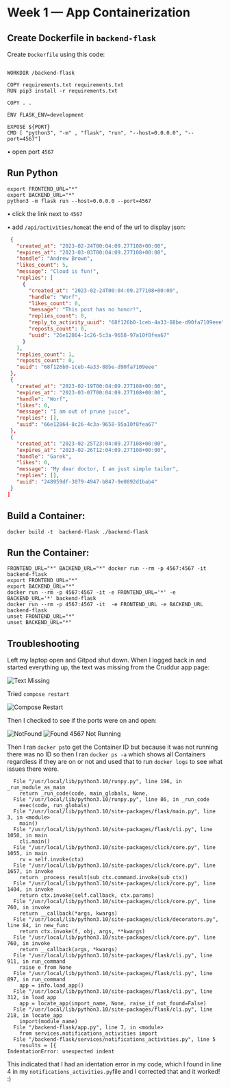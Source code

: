 # Week 1 — App Containerization

## Create Dockerfile in `backend-flask`

Create `Dockerfile` using this code:

```FROM python:3.10-slim-buster

WORKDIR /backend-flask

COPY requirements.txt requirements.txt
RUN pip3 install -r requirements.txt

COPY . .

ENV FLASK_ENV=development

EXPOSE ${PORT}
CMD [ "python3", "-m" , "flask", "run", "--host=0.0.0.0", "--port=4567"]
````

 • open port `4567`

## Run Python

```cd backend-flask
export FRONTEND_URL="*"
export BACKEND_URL="*"
python3 -m flask run --host=0.0.0.0 --port=4567
```
 • click the link next to `4567`
 
 • add `/api/activities/home`at the end of the url to display json:
 
 ```json [
  {
    "created_at": "2023-02-24T00:04:09.277108+00:00",
    "expires_at": "2023-03-03T00:04:09.277108+00:00",
    "handle": "Andrew Brown",
    "likes_count": 5,
    "message": "Cloud is fun!",
    "replies": [
      {
        "created_at": "2023-02-24T00:04:09.277108+00:00",
        "handle": "Worf",
        "likes_count": 0,
        "message": "This post has no honor!",
        "replies_count": 0,
        "reply_to_activity_uuid": "68f126b0-1ceb-4a33-88be-d90fa7109eee",
        "reposts_count": 0,
        "uuid": "26e12864-1c26-5c3a-9658-97a10f8fea67"
      }
    ],
    "replies_count": 1,
    "reposts_count": 0,
    "uuid": "68f126b0-1ceb-4a33-88be-d90fa7109eee"
  },
  {
    "created_at": "2023-02-19T00:04:09.277108+00:00",
    "expires_at": "2023-03-07T00:04:09.277108+00:00",
    "handle": "Worf",
    "likes": 0,
    "message": "I am out of prune juice",
    "replies": [],
    "uuid": "66e12864-8c26-4c3a-9658-95a10f8fea67"
  },
  {
    "created_at": "2023-02-25T23:04:09.277108+00:00",
    "expires_at": "2023-02-26T12:04:09.277108+00:00",
    "handle": "Garek",
    "likes": 0,
    "message": "My dear doctor, I am just simple tailor",
    "replies": [],
    "uuid": "248959df-3079-4947-b847-9e0892d1bab4"
  }
]
````

## Build a Container:

```docker build -t  backend-flask ./backend-flask```

## Run the Container:

```docker run --rm -p 4567:4567 -it backend-flask
FRONTEND_URL="*" BACKEND_URL="*" docker run --rm -p 4567:4567 -it backend-flask
export FRONTEND_URL="*"
export BACKEND_URL="*"
docker run --rm -p 4567:4567 -it -e FRONTEND_URL='*' -e BACKEND_URL='*' backend-flask
docker run --rm -p 4567:4567 -it  -e FRONTEND_URL -e BACKEND_URL backend-flask
unset FRONTEND_URL="*"
unset BACKEND_URL="*"
````





## Troubleshooting

Left my laptop open and Gitpod shut down. When I logged back in and started everything up, the text was missing from the Cruddur app page:


![Text Missing](assets/TextMissing(1).png)

Tried `compose restart`

![Compose Restart](assets/ComposeRestart.png)

Then I checked to see if the ports were on and open:

![NotFound](assets/4567NotFound.png) ![Found 4567 Not Running](assets/Found4567NotRunning.png)

Then I ran `docker ps`to get the Container ID but because it was not running there was no ID so then I ran `docker ps -a` which shows all Containers regardless if they are on or not and used that to run `docker logs` to see what issues there were.

```Traceback (most recent call last):
  File "/usr/local/lib/python3.10/runpy.py", line 196, in _run_module_as_main
    return _run_code(code, main_globals, None,
  File "/usr/local/lib/python3.10/runpy.py", line 86, in _run_code
    exec(code, run_globals)
  File "/usr/local/lib/python3.10/site-packages/flask/main.py", line 3, in <module>
    main()
  File "/usr/local/lib/python3.10/site-packages/flask/cli.py", line 1050, in main
    cli.main()
  File "/usr/local/lib/python3.10/site-packages/click/core.py", line 1055, in main
    rv = self.invoke(ctx)
  File "/usr/local/lib/python3.10/site-packages/click/core.py", line 1657, in invoke
    return _process_result(sub_ctx.command.invoke(sub_ctx))
  File "/usr/local/lib/python3.10/site-packages/click/core.py", line 1404, in invoke
    return ctx.invoke(self.callback, ctx.params)
  File "/usr/local/lib/python3.10/site-packages/click/core.py", line 760, in invoke
    return __callback(*args, kwargs)
  File "/usr/local/lib/python3.10/site-packages/click/decorators.py", line 84, in new_func
    return ctx.invoke(f, obj, args, **kwargs)
  File "/usr/local/lib/python3.10/site-packages/click/core.py", line 760, in invoke
    return __callback(args, *kwargs)
  File "/usr/local/lib/python3.10/site-packages/flask/cli.py", line 911, in run_command
    raise e from None
  File "/usr/local/lib/python3.10/site-packages/flask/cli.py", line 897, in run_command
    app = info.load_app()
  File "/usr/local/lib/python3.10/site-packages/flask/cli.py", line 312, in load_app
    app = locate_app(import_name, None, raise_if_not_found=False)
  File "/usr/local/lib/python3.10/site-packages/flask/cli.py", line 218, in locate_app
    import(module_name)
  File "/backend-flask/app.py", line 7, in <module>
    from services.notifications_activities import
  File "/backend-flask/services/notifications_activities.py", line 5
    results = [{
IndentationError: unexpected indent
```

This indicated that I had an identation error in my code, which I found in line 4 in my `notifications_activities.py`file and I corrected that and it worked! :)

